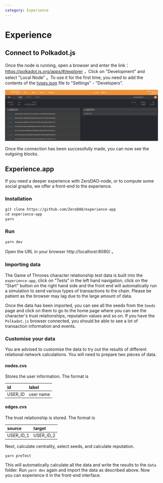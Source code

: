 ```yaml
---
category: Experience
---
```


# Experience

## Connect to Polkadot.js

Once the node is running, open a browser and enter the link：https://polkadot.js.org/apps/#/explorer ，Click on "Development" and select "Local Node" 。To use it for the first time, you need to add the contents of the [types.json](https://github.com/ZeroDAO/ZeroDAO-node/types/types.json) file to "Settings" - "Developers".

![](../../image/polkadotjs.png)

Once the connection has been successfully made, you can now see the outgoing blocks.

## Experience.app

If you need a deeper experience with ZeroDAO-node, or to compute some social graphs, we offer a front-end to the experience.

### Installation

```b
git clone https://github.com/ZeroDAO/experience-app
cd experience-app
yarn
```

### Run

```bas
yarn dev
```

Open the URL in your browser http://localhost:8080/ 。

### Importing data

The Game of Thrones character relationship test data is built into the `experience-app`, click on "Tests" in the left hand navigation, click on the "Start" button on the right hand side and the front end will automatically run a simulation to send various types of transactions to the chain. Please be patient as the browser may lag due to the large amount of data.

Once the data has been imported, you can see all the seeds from the `Seeds` page and click on them to go to the home page where you can see the character's trust relationships, reputation values and so on. If you have the `Polkadot.js` browser connected, you should be able to see a lot of transaction information and events.

### Customise your data

You are advised to customise the data to try out the results of different relational network calculations. You will need to prepare two pieces of data.

#### nodes.cvs

Stores the user information. The format is

| id      | label     |
| :------ | :-------- |
| USER_ID | user name |

#### edges.cvs

The trust relationship is stored. The format is

| source    | target    |
| :-------- | :-------- |
| USER_ID_1 | USER_ID_2 |

Next, calculate centrality, select seeds, and calculate reputation.

```bas
yarn preTest
```

This will automatically calculate all the data and write the results to the `data` folder. Run `yarn dev` again and import the data as described above. Now you can experience it in the front-end interface.
